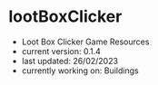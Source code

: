 # lootBoxClicker
- Loot Box Clicker Game Resources
- current version: 0.1.4
- last updated: 26/02/2023
- currently working on: Buildings
